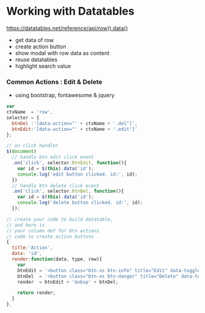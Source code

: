 # Working with Datatables

https://datatables.net/reference/api/row().data()

- get data of row
- create action button
- show modal with row data as content
- reuse datatables
- highlight search value


### Common Actions : Edit & Delete
- using bootstrap, fontawesome & jquery

```js
var 
ctxName  = 'row',
selector = {
  btnDel :'[data-action="' + ctxName + '.del"]',
  btnEdit:'[data-action="' + ctxName + '.edit"]'
};

// on click handler
$(document)
  // handle btn edit click event
  .on('click', selector.btnEdit, function(){
    var id = $(this).data('id');
    console.log('edit button clicked. id:', id);
  })
  // handle btn delete click event
  .on('click', selector.btnDel, function(){
    var id = $(this).data('id');
    console.log('delete button clicked. id:', id);
  });

// create your code to build datatable,
// and here is
// your column def for btn actions
// code to create action buttons
{
  title:'Action', 
  data: 'id', 
  render:function(data, type, row){
    var
    btnEdit = '<button class="btn-xs btn-info" title="Edit" data-toggle="tooltip" data-trigger="hover" data-id="' + row.id + '" ' selector.btnEdit + '><i class="fa fa-edit"></i></button>',
    btnDel  = '<button class="btn-xs btn-danger" title="Delete" data-toggle="tooltip" data-trigger="hover" data-id="' + row.id + '" ' + selector.btnDel + '><i class="fa fa-times"></i></button>',
    render  = btnEdit + '&nbsp' + btnDel;

    return render;
  }
},
```